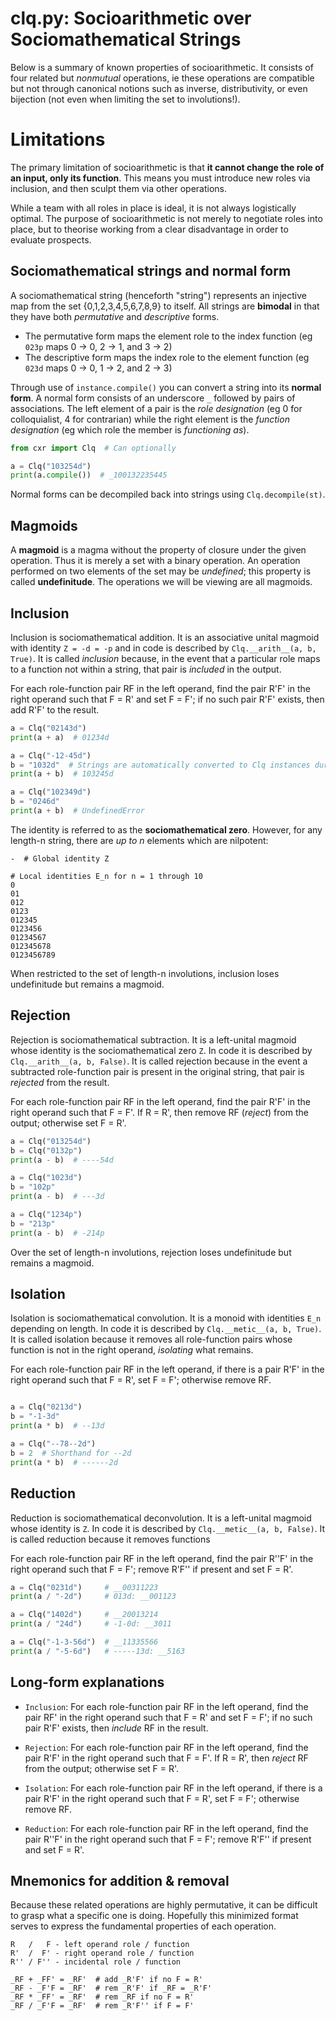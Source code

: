 # clq.py: Socioarithmetic over Sociomathematical Strings

Below is a summary of known properties of socioarithmetic. It consists of four related but *nonmutual* operations, ie these operations are compatible but not through canonical notions such as inverse, distributivity, or even bijection (not even when limiting the set to involutions!).

# Limitations

The primary limitation of socioarithmetic is that **it cannot change the role of an input, only its function**. This means you must introduce new roles via inclusion, and then sculpt them via other operations.

While a team with all roles in place is ideal, it is not always logistically optimal. The purpose of socioarithmetic is not merely to negotiate roles into place, but to theorise working from a clear disadvantage in order to evaluate prospects.

## Sociomathematical strings and normal form <a name="normal"></a>

A sociomathematical string (henceforth "string") represents an injective map from the set {0,1,2,3,4,5,6,7,8,9} to itself. All strings are **bimodal** in that they have both *permutative* and *descriptive* forms.

* The permutative form maps the element role to the index function (eg `023p` maps 0 -> 0, 2 -> 1, and 3 -> 2)
* The descriptive form maps the index role to the element function (eg `023d` maps 0 -> 0, 1 -> 2, and 2 -> 3)

Through use of `instance.compile()` you can convert a string into its **normal form**. A normal form consists of an underscore `_` followed by pairs of associations. The left element of a pair is the *role designation* (eg 0 for colloquialist, 4 for contrarian) while the right element is the *function designation* (eg which role the member is *functioning as*).

```python
from cxr import Clq  # Can optionally

a = Clq("103254d")
print(a.compile())  # _100132235445
```

Normal forms can be decompiled back into strings using `Clq.decompile(st)`.

## Magmoids

A **magmoid** is a magma without the property of closure under the given operation. Thus it is merely a set with a binary operation. An operation performed on two elements of the set may be *undefined*; this property is called **undefinitude**. The operations we will be viewing are all magmoids.

## Inclusion <a name="inclusion"></a>

Inclusion is sociomathematical addition. It is an associative unital magmoid with identity `Z = -d = -p` and in code is described by `Clq.__arith__(a, b, True)`. It is called *inclusion* because, in the event that a particular role maps to a function not within a string, that pair is *included* in the output.

For each role-function pair RF in the left operand, find the pair R'F' in the right operand such that F = R' and set F = F'; if no such pair R'F' exists, then add R'F' to the result.

```python
a = Clq("02143d")
print(a + a)  # 01234d

a = Clq("-12-45d")
b = "1032d"  # Strings are automatically converted to Clq instances during inclusion
print(a + b)  # 103245d

a = Clq("102349d")
b = "0246d"
print(a + b)  # UndefinedError
```

The identity is referred to as the **sociomathematical zero**. However, for any length-n string, there are *up to n* elements which are nilpotent:

```
-  # Global identity Z

# Local identities E_n for n = 1 through 10
0
01
012
0123
012345
0123456
01234567
012345678
0123456789
```

When restricted to the set of length-n involutions, inclusion loses undefinitude but remains a magmoid.

## Rejection <a name="rejection"></a>

Rejection is sociomathematical subtraction. It is a left-unital magmoid whose identity is the sociomathematical zero `Z`. In code it is described by `Clq.__arith__(a, b, False)`. It is called rejection because in the event a subtracted role-function pair is present in the original string, that pair is *rejected* from the result.

For each role-function pair RF in the left operand, find the pair R'F' in the right operand such that F = F'. If R = R', then remove RF (*reject*) from the output; otherwise set F = R'.

```python
a = Clq("013254d")
b = Clq("0132p")
print(a - b)  # ----54d

a = Clq("1023d")
b = "102p"
print(a - b)  # ---3d

a = Clq("1234p")
b = "213p"
print(a - b)  # -214p
```

Over the set of length-n involutions, rejection loses undefinitude but remains a magmoid.

## Isolation <a name="isolation"></a>

Isolation is sociomathematical convolution. It is a monoid with identities `E_n` depending on length. In code it is described by `Clq.__metic__(a, b, True)`. It is called isolation because it removes all role-function pairs whose function is not in the right operand, *isolating* what remains.

For each role-function pair RF in the left operand, if there is a pair R'F' in the right operand such that F = R', set F = F'; otherwise remove RF.

```python

a = Clq("0213d")
b = "-1-3d"
print(a * b)  # --13d

a = Clq("--78--2d")
b = 2  # Shorthand for --2d
print(a * b)  # ------2d
```

## Reduction <a name="reduction"></a>

Reduction is sociomathematical deconvolution. It is a left-unital magmoid whose identity is `Z`. In code it is described by `Clq.__metic__(a, b, False)`. It is called reduction because it removes functions

For each role-function pair RF in the left operand, find the pair R''F' in the right operand such that F = F'; remove R'F'' if present and set F = R'.

```python
a = Clq("0231d")     # __00311223
print(a / "-2d")     # 013d: __001123

a = Clq("1402d")     # __20013214
print(a / "24d")     # -1-0d: __3011

a = Clq("-1-3-56d")  # __11335566
print(a / "-5-6d")   # -----13d: __5163
```

## Long-form explanations

* `Inclusion`: For each role-function pair RF in the left operand, find the pair RF' in the right operand such that F = R' and set F = F'; if no such pair R'F' exists, then *include* RF in the result.


* `Rejection`: For each role-function pair RF in the left operand, find the pair R'F' in the right operand such that F = F'. If R = R', then *reject* RF from the output; otherwise set F = R'.


* `Isolation`: For each role-function pair RF in the left operand, if there is a pair R'F' in the right operand such that F = R', set F = F'; otherwise remove RF.


* `Reduction`: For each role-function pair RF in the left operand, find the pair R''F' in the right operand such that F = F'; remove R'F'' if present and set F = R'.

## Mnemonics for addition & removal

Because these related operations are highly permutative, it can be difficult to grasp what a specific one is doing. Hopefully this minimized format serves to express the fundamental properties of each operation.

```
R   /   F - left operand role / function
R'  /  F' - right operand role / function
R'' / F'' - incidental role / function

_RF + _FF' = _RF'  # add _R'F' if no F = R'
_RF - _F'F = _RF'  # rem _R'F' if _RF = _R'F'
_RF * _FF' = _RF'  # rem _RF if no F = R'
_RF / _F'F = _RF'  # rem _R'F'' if F = F'
```
